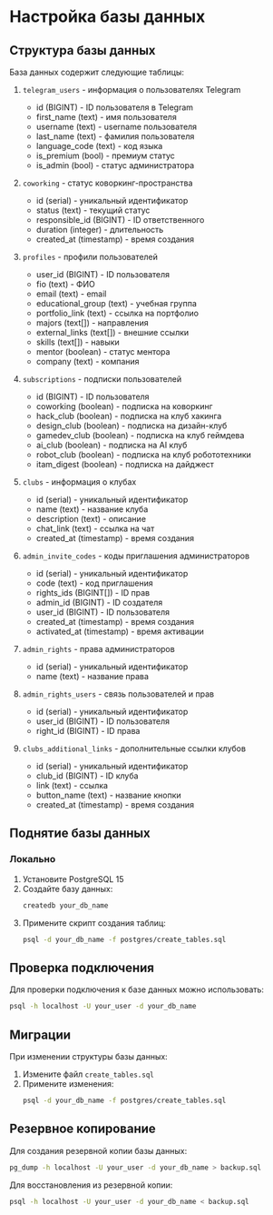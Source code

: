 # Настройка базы данных

## Структура базы данных

База данных содержит следующие таблицы:

1. `telegram_users` - информация о пользователях Telegram
   - id (BIGINT) - ID пользователя в Telegram
   - first_name (text) - имя пользователя
   - username (text) - username пользователя
   - last_name (text) - фамилия пользователя
   - language_code (text) - код языка
   - is_premium (bool) - премиум статус
   - is_admin (bool) - статус администратора

2. `coworking` - статус коворкинг-пространства
   - id (serial) - уникальный идентификатор
   - status (text) - текущий статус
   - responsible_id (BIGINT) - ID ответственного
   - duration (integer) - длительность
   - created_at (timestamp) - время создания

3. `profiles` - профили пользователей
   - user_id (BIGINT) - ID пользователя
   - fio (text) - ФИО
   - email (text) - email
   - educational_group (text) - учебная группа
   - portfolio_link (text) - ссылка на портфолио
   - majors (text[]) - направления
   - external_links (text[]) - внешние ссылки
   - skills (text[]) - навыки
   - mentor (boolean) - статус ментора
   - company (text) - компания

4. `subscriptions` - подписки пользователей
   - id (BIGINT) - ID пользователя
   - coworking (boolean) - подписка на коворкинг
   - hack_club (boolean) - подписка на клуб хакинга
   - design_club (boolean) - подписка на дизайн-клуб
   - gamedev_club (boolean) - подписка на клуб геймдева
   - ai_club (boolean) - подписка на AI клуб
   - robot_club (boolean) - подписка на клуб робототехники
   - itam_digest (boolean) - подписка на дайджест

5. `clubs` - информация о клубах
   - id (serial) - уникальный идентификатор
   - name (text) - название клуба
   - description (text) - описание
   - chat_link (text) - ссылка на чат
   - created_at (timestamp) - время создания

6. `admin_invite_codes` - коды приглашения администраторов
   - id (serial) - уникальный идентификатор
   - code (text) - код приглашения
   - rights_ids (BIGINT[]) - ID прав
   - admin_id (BIGINT) - ID создателя
   - user_id (BIGINT) - ID пользователя
   - created_at (timestamp) - время создания
   - activated_at (timestamp) - время активации

7. `admin_rights` - права администраторов
   - id (serial) - уникальный идентификатор
   - name (text) - название права

8. `admin_rights_users` - связь пользователей и прав
   - id (serial) - уникальный идентификатор
   - user_id (BIGINT) - ID пользователя
   - right_id (BIGINT) - ID права

9. `clubs_additional_links` - дополнительные ссылки клубов
   - id (serial) - уникальный идентификатор
   - club_id (BIGINT) - ID клуба
   - link (text) - ссылка
   - button_name (text) - название кнопки
   - created_at (timestamp) - время создания

## Поднятие базы данных

### Локально

1. Установите PostgreSQL 15
2. Создайте базу данных:
   ```bash
   createdb your_db_name
   ```
3. Примените скрипт создания таблиц:
   ```bash
   psql -d your_db_name -f postgres/create_tables.sql
   ```

## Проверка подключения

Для проверки подключения к базе данных можно использовать:

```bash
psql -h localhost -U your_user -d your_db_name
```

## Миграции

При изменении структуры базы данных:
1. Измените файл `create_tables.sql`
2. Примените изменения:
   ```bash
   psql -d your_db_name -f postgres/create_tables.sql
   ```

## Резервное копирование

Для создания резервной копии базы данных:

```bash
pg_dump -h localhost -U your_user -d your_db_name > backup.sql
```

Для восстановления из резервной копии:

```bash
psql -h localhost -U your_user -d your_db_name < backup.sql
``` 
